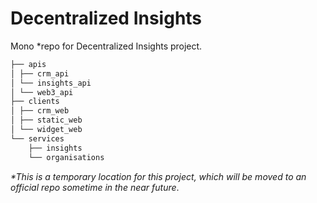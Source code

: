 # Decentralized Insights
Mono *repo for Decentralized Insights project.

```bash
├── apis
│ ├── crm_api
│ └── insights_api
│ └── web3_api
├── clients
│ ├── crm_web
│ ├── static_web
│ └── widget_web
└── services
    ├── insights
    └── organisations
```


*\*This is a temporary location for this project,
which will be moved to an official repo sometime
in the near future*.
